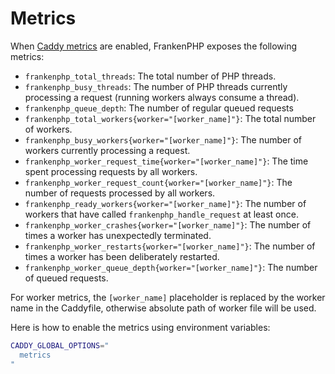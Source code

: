 # Metrics

When [Caddy metrics](https://caddyserver.com/docs/metrics) are enabled, FrankenPHP exposes the following metrics:

- `frankenphp_total_threads`: The total number of PHP threads.
- `frankenphp_busy_threads`: The number of PHP threads currently processing a request (running workers always consume a thread).
- `frankenphp_queue_depth`: The number of regular queued requests
- `frankenphp_total_workers{worker="[worker_name]"}`: The total number of workers.
- `frankenphp_busy_workers{worker="[worker_name]"}`: The number of workers currently processing a request.
- `frankenphp_worker_request_time{worker="[worker_name]"}`: The time spent processing requests by all workers.
- `frankenphp_worker_request_count{worker="[worker_name]"}`: The number of requests processed by all workers.
- `frankenphp_ready_workers{worker="[worker_name]"}`: The number of workers that have called `frankenphp_handle_request` at least once.
- `frankenphp_worker_crashes{worker="[worker_name]"}`: The number of times a worker has unexpectedly terminated.
- `frankenphp_worker_restarts{worker="[worker_name]"}`: The number of times a worker has been deliberately restarted.
- `frankenphp_worker_queue_depth{worker="[worker_name]"}`: The number of queued requests.

For worker metrics, the `[worker_name]` placeholder is replaced by the worker name in the Caddyfile, otherwise absolute path of worker file will be used.

Here is how to enable the metrics using environment variables:

```sh
CADDY_GLOBAL_OPTIONS="
  metrics
"
```
